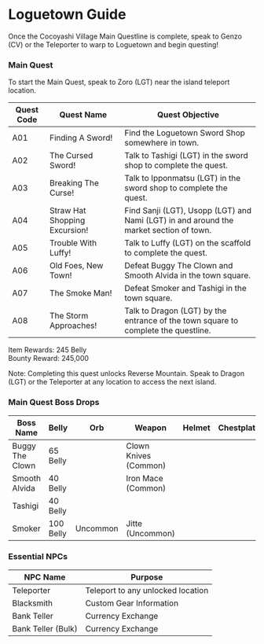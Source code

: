 # Loguetown Guide

Once the Cocoyashi Village Main Questline is complete, speak to Genzo (CV) or the Teleporter to warp to Loguetown and begin questing!

### Main Quest

To start the Main Quest, speak to Zoro (LGT) near the island teleport location.

| Quest Code| Quest Name                    | Quest Objective|
|-----------|-----------                    |-----------|
| A01       | Finding A Sword!              |Find the Loguetown Sword Shop somewhere in town.|
| A02       | The Cursed Sword!             |Talk to Tashigi (LGT) in the sword shop to complete the quest.|
| A03       | Breaking The Curse!           |Talk to Ipponmatsu (LGT) in the sword shop to complete the quest.|
| A04       | Straw Hat Shopping Excursion! |Find Sanji (LGT), Usopp (LGT) and Nami (LGT) in and around the market section of town.|
| A05       | Trouble With Luffy!           |Talk to Luffy (LGT) on the scaffold to complete the quest.|
| A06       | Old Foes, New Town!           |Defeat Buggy The Clown and Smooth Alvida in the town square.|
| A07       | The Smoke Man!                |Defeat Smoker and Tashigi in the town square.|
| A08       | The Storm Approaches!         |Talk to Dragon (LGT) by the entrance of the town square to complete the questline.|

Item Rewards: 245 Belly<br>
Bounty Reward: 245,000

Note: Completing this quest unlocks Reverse Mountain. Speak to Dragon (LGT) or the Teleporter at any location to access the next island.

### Main Quest Boss Drops

| Boss Name         | Belly      | Orb       | Weapon               | Helmet    | Chestplate | Leggings  | Boots     | Other        |
|-----------        |----------- |-----------|-----------           |-----------|----------- |-----------|-----------|-----------   |
| Buggy The Clown   | 65 Belly   |           | Clown Knives (Common)|           |            |           |           | Bara Fragment|
| Smooth Alvida     | 40 Belly   |           | Iron Mace (Common)   |           |            |           |           | Sube Fragment|
| Tashigi           | 40 Belly   |           |                      |           |            |           |           |              |
| Smoker            | 100 Belly  | Uncommon  | Jitte (Uncommon)     |           |            |           |           |              |

### Essential NPCs

| NPC Name          | Purpose                            |
|-------------      |-----------                         |
| Teleporter        | Teleport to any unlocked location  |
| Blacksmith        | Custom Gear Information            |
| Bank Teller       | Currency Exchange                  |
| Bank Teller (Bulk)| Currency Exchange                  |